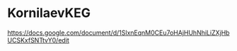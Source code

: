 # KornilaevKEG
https://docs.google.com/document/d/1SlxnEqnM0CEu7oHAjHUhNhiLiZXjHbUCSKxfSNTtvY0/edit
